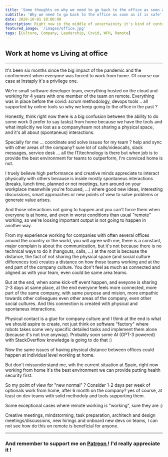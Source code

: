 ```yaml
---
title: 'Some thoughts on why we need to go back to the office as soon as it is safe'
subtitle: 'Why we need to go back to the office as soon as it is safe'
date: 2020-10-01 10:00:00
description: Right now in the middle of uncertainity it's kind of controversial topic. Let's write down some thoughts to review in the future with some perspective
featured_image: '/images/office.jpg'
tags: [Culture, Company, Leadership, Covid, WFH, Remote]
---
```


## Work at home vs Living at office

---

It's been six months since the big impact of the pandemic and the confinement when everyone was forced to work from home. Of course our case at Instaply it's a privilege one.

We're small software developer team, everything hosted on the cloud and working for 4 years with one member of the team on remote. Everything was in place before the covid: scrum methodology, devops tools .. all supported by online tools so why we keep going to the office in the past ?

Honestly, think right now there is a big confusion between the ability to do some work (I prefer to say tasks) from home because we have the tools and what implicitly we lost as a company/team not sharing a physical space, and it's all about (spontaneus) interactions.

Specially for me ... coordinate and solve issues for my team ? help and sync with other areas of the company? sure lot of calls/videocalls, slack messages, service desk ... all the IT/technology is there but when job is to provide the best environment for teams to outperform, I'm conviced home is not.

I truely believe high performance and creative minds appreciate to interact physically with others because is inside mostly spontaneus interactions (breaks, lunch time, planned or not meetings, turn around on your workplace meanwhile you're focused, ...) where good new ideas, interesting discussions, smart approaches or new points of view to solve problems or generate value arises.

And those interactions not going to happen and you can't force them when everyone is at home, and even in worst conditions than usual "remote" working, so we're loosing important output is not going to happen in another way.

From my experience working for companies with often several offices around the country or the world, you will agree with me, there is a constant, major complain is about the communication, but it's not because there is no technical ways to do it (hangouts, calls, ...) at the root is because the distance, the fact of not sharing the physical space (and social culture differences too) creates a distance on how those teams working and at the end part of the company culture. You don't feel as much as connected and aligned as with your team, even could be same area teams.

But at the end, when some kick-off event happen, and eveyone is sharing 2-3 days at same place, at the end everyone feels more connected, more part of the same company, with same purpose and mision, more empathic towards other colleagues even other areas of the company, even other social cultures. And this connection is created with physical and spontaneus interactions.

Physical contact is a glue for company culture and I think at the end is what we should aspire to create, not just think on software "factory" where robots takes some very specific detailed tasks and implement them alone (because it's not true anyway). Probably soon some AI (GPT-3 powered) with StackOverflow knowledge is going to do that :)

Now the same issues of having physical distance between offices could happen at individual level working at home.

But don't missunderstand me, wih the current situation at Spain, right now working from home it's the best environment we can provide putting health security first.

So my point of view for "new normal" ? Consider 1-2 days per week of optionals work from home, after 6 month on the company? yes of course, at least on dev teams with solid methodoly and tools supporting them.

Some exceptional cases where remote working is "working", sure they are :)

Creative meetings, mindstorming, task preparation, architech and design meetings/discussions, new hirings and onboard new devs on teams, I can not see how do this on remote is beneficial for anyone.

---

### And remember to support me on <a href="https://www.patreon.com/gerardespona"> Patreon </a> ! I'd really appreciate it !
